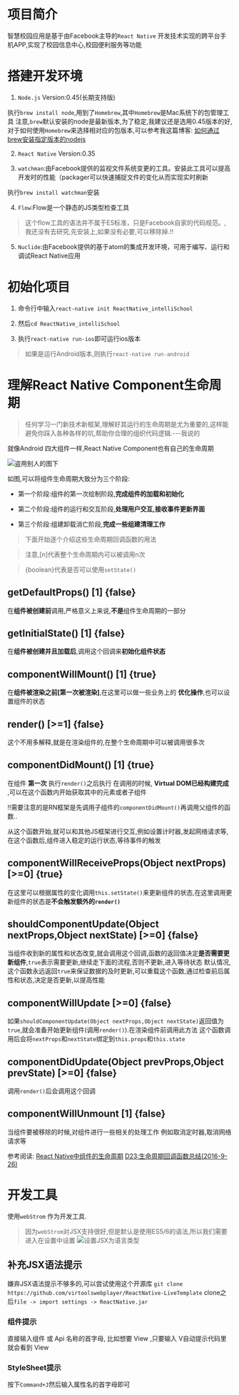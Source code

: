 # 项目简介

智慧校园应用是基于由Facebook主导的`React Native` 开发技术实现的跨平台手机APP,实现了校园信息中心,校园便利服务等功能


# 搭建开发环境

1. `Node.js` Version:0.45(长期支持版)

  执行`brew install node`,用到了`Homebrew`,其中`Homebrew`是Mac系统下的包管理工具 注意,`brew`默认安装的node是最新版本,为了稳定,我建议还是选用0.45版本的好,对于如何使用`Homebrew`来选择相对应的包版本,可以参考我这篇博客: [如何通过brew安装指定版本的nodejs](http://www.caogfw.cn/2016/09/05/mac-brew-versions/)

2. `React Native` Version:0.35

3. `watchman`:由Facebook提供的监视文件系统变更的工具。安装此工具可以提高开发时的性能（packager可以快速捕捉文件的变化从而实现实时刷新

  执行`brew install watchman`安装

4. `Flow`:Flow是一个静态的JS类型检查工具

  > 这个flow工具的语法并不属于ES标准，只是Facebook自家的代码规范。,我还没有去研究,先安装上,如果没有必要,可以移除掉.:bangbang:

5. `Nuclide`:由Facebook提供的基于atom的集成开发环境，可用于编写、运行和 调试React Native应用

# 初始化项目

1. 命令行中输入`react-native init ReactNative_intelliSchool`

2. 然后`cd ReactNative_intelliSchool`

3. 执行`react-native run-ios`即可运行ios版本

  > 如果是运行Android版本,则执行`react-native run-android`

# 理解React Native Component生命周期

> 任何学习一门新技术新框架,理解好其运行的生命周期是尤为重要的,这样能避免你踩入各种各样的坑,帮助你合理的组织代码逻辑.---我说的

就像Android 四大组件一样,React Native Component也有自己的生命周期

![盗用别人的图下](http://7rf9ir.com1.z0.glb.clouddn.com/3-3-component-lifecycle.jpg)

如图,可以将组件生命周期大致分为三个阶段:

- 第一个阶段:组件的第一次绘制阶段,**完成组件的加载和初始化**

- 第二个阶段:组件的运行和交互阶段,**处理用户交互,接收事件更新界面**

- 第三个阶段:组建卸载消亡阶段,**完成一些组建清理工作**

> 下面开始逐个介绍这些生命周期回调函数的用法

> 注意,[n]代表整个生命周期内可以被调用n次

> {boolean}代表是否可以使用`setState()`

## getDefaultProps() [1] {false}

在**组件被创建前**调用,严格意义上来说,**不是**组件生命周期的一部分

## getInitialState() [1] {false}

在**组件被创建并且加载后**,调用这个回调来**初始化组件状态**

## componentWillMount() [1] {true}

在**组件被渲染之前[第一次被渲染]**,在这里可以做一些业务上的 **优化操作**,也可以设置组件的状态

## render() [>=1] {false}

这个不用多解释,就是在渲染组件的,在整个生命周期中可以被调用很多次

## componentDidMount() [1] {true}

在组件 **第一次** 执行`render()`之后执行 在调用的时候, **Virtual DOM已经构建完成** ,可以在这个函数内开始获取其中的元素或者子组件

:bangbang:需要注意的是RN框架是先调用子组件的`componentDidMount()`再调用父组件的函数..

从这个函数开始,就可以和其他JS框架进行交互,例如设置计时器,发起网络请求等,在这个函数后,组件进入稳定的运行状态,等待事件的触发

## componentWillReceiveProps(Object nextProps) [>=0] {true}

在这里可以根据属性的变化调用`this.setState()`来更新组件的状态,在这里调用更新组件的状态是**不会触发额外的`render()`**

## shouldComponentUpdate(Object nextProps,Object nextState) [>=0] {false}

当组件收到新的属性和状态改变,就会调用这个回调,函数的返回值决定**是否需要更新组件**,`true`表示需要更新,继续走下面的流程,否则不更新,进入等待状态 默认情况,这个函数永远返回`true`来保证数据的及时更新,可以重载这个函数,通过检查前后属性和状态,决定是否更新,以提高性能

## componentWillUpdate [>=0] {false}

如果`shouldComponentUpdate(Object nextProps,Object nextState)`返回值为`true`,就会准备开始更新组件(调用`render()`).在渲染组件前调用此方法 这个函数调用后会将`nextProps`和`nextState`绑定到`this.props`和`this.state`

## componentDidUpdate(Object prevProps,Object prevState) [>=0] {false}

调用`render()`后会调用这个回调

## componentWillUnmount [1] {false}

当组件要被移除的时候,对组件进行一些相关的处理工作 例如取消定时器,取消网络请求等

参考阅读: [React Native中组件的生命周期](http://www.race604.com/react-native-component-lifecycle/) [D23:生命周期回调函数总结(2016-9-26)](https://github.com/crazycodeboy/RNStudyNotes/tree/master/React%20Native%20%E6%AF%8F%E6%97%A5%E4%B8%80%E5%AD%A6#d23生命周期回调函数总结2016-9-26)

# 开发工具

使用`webStrom` 作为开发工具.

> 因为`webStrom`对JSX支持很好,但是默认是使用ES5/6的语法,所以我们需要进入在设置中设置 ![设置JSX为语言类型](http://git.oschina.net/uploads/images/2016/1016/205629_f2a4cbf3_541293.png "设置JSX为图片类型")

## 补充JSX语法提示

嫌弃JSX语法提示不够多的,可以尝试使用这个开源库 `git clone https://github.com/virtoolswebplayer/ReactNative-LiveTemplate` clone之后`file -> import settings -> ReactNative.jar`

### 组件提示

直接输入组件 或 Api 名称的首字母, 比如想要 View ,只要输入 V自动提示代码里就会看到 View

### StyleSheet提示

按下`Command+J`然后输入属性名的首字母即可
